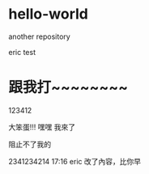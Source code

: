 # hello-world
another repository

eric test



跟我打~~~~~~~~
=======
123412

大笨蛋!!!
嘿嘿 我來了

阻止不了我的

2341234214
17:16  eric 改了內容，比你早

